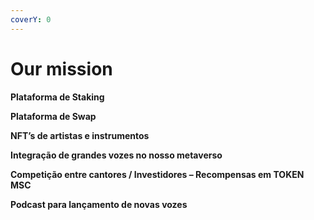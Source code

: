 ```yaml
---
coverY: 0
---
```


# Our mission

**Plataforma de Staking**

**Plataforma de Swap**

**NFT’s de artistas e instrumentos**

**Integração de grandes vozes no nosso metaverso**

**Competição entre cantores / Investidores – Recompensas em TOKEN MSC**

**Podcast para lançamento de novas vozes**
